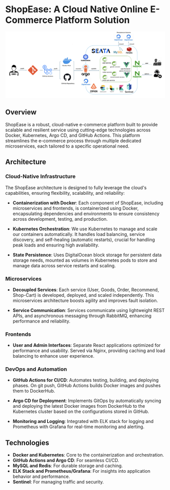 # ShopEase: A Cloud Native Online E-Commerce Platform Solution

![System Architecture](static-files/arch-imgs/platform_architecture.png)

## Overview

ShopEase is a robust, cloud-native e-commerce platform built to provide scalable and resilient service using cutting-edge technologies across Docker, Kubernetes, Argo CD, and GitHub Actions. This platform streamlines the e-commerce process through multiple dedicated microservices, each tailored to a specific operational need.

## Architecture

### Cloud-Native Infrastructure

The ShopEase architecture is designed to fully leverage the cloud's capabilities, ensuring flexibility, scalability, and reliability:

- **Containerization with Docker**: Each component of ShopEase, including microservices and frontends, is containerized using Docker, encapsulating dependencies and environments to ensure consistency across development, testing, and production.

- **Kubernetes Orchestration**: We use Kubernetes to manage and scale our containers automatically. It handles load balancing, service discovery, and self-healing (automatic restarts), crucial for handling peak loads and ensuring high availability.

- **State Persistence**: Uses DigitalOcean block storage for persistent data storage needs, mounted as volumes in Kubernetes pods to store and manage data across service restarts and scaling.

### Microservices

- **Decoupled Services**: Each service (User, Goods, Order, Recommend, Shop-Cart) is developed, deployed, and scaled independently. This microservices architecture boosts agility and improves fault isolation.

- **Service Communication**: Services communicate using lightweight REST APIs, and asynchronous messaging through RabbitMQ, enhancing performance and reliability.

### Frontends

- **User and Admin Interfaces**: Separate React applications optimized for performance and usability. Served via Nginx, providing caching and load balancing to enhance user experience.

### DevOps and Automation

- **GitHub Actions for CI/CD**: Automates testing, building, and deploying phases. On git push, GitHub Actions builds Docker images and pushes them to DockerHub.

- **Argo CD for Deployment**: Implements GitOps by automatically syncing and deploying the latest Docker images from DockerHub to the Kubernetes cluster based on the configurations stored in GitHub.

- **Monitoring and Logging**: Integrated with ELK stack for logging and Prometheus with Grafana for real-time monitoring and alerting.

## Technologies

- **Docker and Kubernetes**: Core to the containerization and orchestration.
- **GitHub Actions and Argo CD**: For seamless CI/CD.
- **MySQL and Redis**: For durable storage and caching.
- **ELK Stack and Prometheus/Grafana**: For insights into application behavior and performance.
- **Sentinel**: For managing traffic and security.